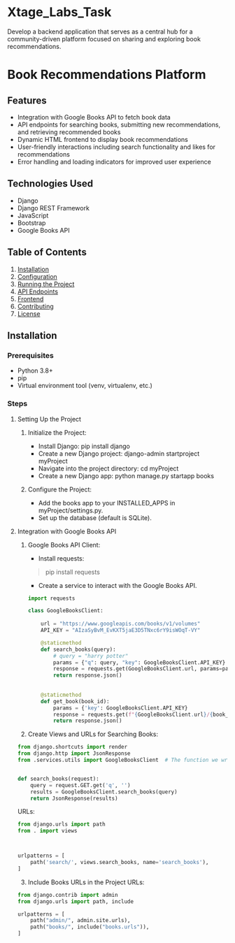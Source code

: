 # Xtage_Labs_Task
 Develop a backend application that serves as a central hub for a  community-driven platform focused on sharing and exploring book recommendations.

# Book Recommendations Platform


## Features

- Integration with Google Books API to fetch book data
- API endpoints for searching books, submitting new recommendations, and retrieving recommended books
- Dynamic HTML frontend to display book recommendations
- User-friendly interactions including search functionality and likes for recommendations
- Error handling and loading indicators for improved user experience


## Technologies Used

- Django
- Django REST Framework
- JavaScript
- Bootstrap
- Google Books API

## Table of Contents

1. [Installation](#installation)
2. [Configuration](#configuration)
3. [Running the Project](#running-the-project)
4. [API Endpoints](#api-endpoints)
5. [Frontend](#frontend)
6. [Contributing](#contributing)
7. [License](#license)

## Installation

### Prerequisites

- Python 3.8+
- pip
- Virtual environment tool (venv, virtualenv, etc.)

### Steps

1. Setting Up the Project
    1. Initialize the Project:

        - Install Django: pip install django
        - Create a new Django project: django-admin startproject myProject
        - Navigate into the project directory: cd myProject
        - Create a new Django app: python manage.py startapp books

    2. Configure the Project:

        - Add the books app to your INSTALLED_APPS in myProject/settings.py.
        - Set up the database (default is SQLite).


2. Integration with Google Books API
    1. Google Books API Client:
        - Install requests: 
        > pip install requests
        - Create a service to interact with the Google Books API.

        ```python 
        import requests

        class GoogleBooksClient:
            
            url = "https://www.googleapis.com/books/v1/volumes"
            API_KEY = "AIzaSyBvM_EvKXT5jaE3D5TNxc6rY9isWOqT-VY"

            @staticmethod
            def search_books(query):
                # query = "harry potter"
                params = {"q": query, "key": GoogleBooksClient.API_KEY}
                response = requests.get(GoogleBooksClient.url, params=params)
                return response.json()
            
            
            @staticmethod
            def get_book(book_id):
                params = {'key': GoogleBooksClient.API_KEY}
                response = requests.get(f"{GoogleBooksClient.url}/{book_id},", params=params)
                return response.json()
        ```

    2. Create Views and URLs for Searching Books:

    ```python
    from django.shortcuts import render
    from django.http import JsonResponse
    from .services.utils import GoogleBooksClient  # The function we wrote earlier


    def search_books(request):
        query = request.GET.get('q', '')
        results = GoogleBooksClient.search_books(query)
        return JsonResponse(results)
    ```

    URLs:

    ```python
    from django.urls import path
    from . import views



    urlpatterns = [
        path('search/', views.search_books, name='search_books'),
    ]
    ```
    3. Include Books URLs in the Project URLs:

    ```python
    from django.contrib import admin
    from django.urls import path, include

    urlpatterns = [
        path("admin/", admin.site.urls),
        path("books/", include("books.urls")),
    ]
    ```